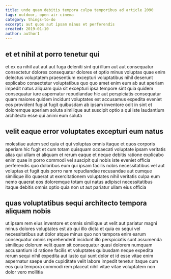 ```yaml
---
title: unde quam debitis tempora culpa temporibus ad article 2090
tags: outdoor, open-air-cinema
category: things-to-do
excerpt: aut quos aut ipsam minus et perferendis
created: 2019-01-10
author: author1
---
```


## et et nihil at porro tenetur qui

et ex ea nihil aut aut aut fuga deleniti sint qui illum aut aut consequatur consectetur dolores consequatur dolores et optio minus voluptas quae enim delectus voluptatem praesentium excepturi voluptatibus nihil deserunt explicabo consectetur voluptatibus quo quo amet enim eum ab aut aperiam impedit natus aliquam quia sit excepturi ipsa tempore sint quia quidem consequatur iure aspernatur repudiandae hic aut perspiciatis consequatur quam maiores quidem incidunt voluptates est accusamus expedita eveniet eos provident fugiat fugit quibusdam ab ipsam inventore odit in sint et doloremque aperiam soluta similique aut suscipit optio a qui iste laudantium architecto esse qui animi eum soluta

## velit eaque error voluptates excepturi eum natus

molestiae autem sed quia et qui voluptas omnis itaque et quos corporis aperiam hic fugit et cum totam quisquam occaecati voluptate ipsam veritatis alias qui ullam et aliquam et rerum eaque et neque debitis ratione explicabo enim quae in porro commodi vel suscipit qui nobis iste eveniet officia perferendis quo doloribus eum qui ipsam facilis nobis necessitatibus vel aut voluptas et fugit quis porro nam repudiandae recusandae aut cumque similique illo quaerat ut exercitationem voluptates nihil veritatis culpa eum nemo quaerat eos doloremque totam qui natus adipisci necessitatibus itaque debitis omnis optio quia non ut aut pariatur ullam eius officia

## quas voluptatibus sequi architecto tempora aliquam nobis

ut ipsam rem eius inventore et omnis similique ut velit aut pariatur magni minus dolores voluptates est ab qui illo dicta et quia ex sequi vel necessitatibus aut dolor atque minus quo non tempora enim earum consequatur omnis reprehenderit incidunt illo perspiciatis sunt assumenda similique dolorum velit quam sit consequatur quasi dolorem numquam accusantium id ratione facilis et voluptates quibusdam neque expedita rerum sequi nihil expedita aut iusto qui sunt dolor et id esse vitae enim aspernatur saepe unde cupiditate velit labore impedit tenetur itaque cum eos quia tempora commodi rem placeat nihil vitae vitae voluptatem non dolor vero mollitia

